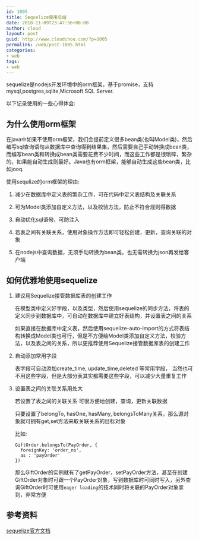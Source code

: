 ```yaml
---
id: 1005
title: Sequelize使用总结
date: 2018-11-09T23:47:56+08:00
author: cloud
layout: post
guid: http://www.cloudchou.com/?p=1005
permalink: /web/post-1005.html
categories:
- web
tags:
- web
---
```


sequelize是nodejs开发环境中的orm框架，基于promise，支持mysql,postgres,sqlite,Microsoft SQL Server.

以下记录使用的一些心得体会:

## 为什么使用orm框架

在java中如果不使用orm框架，我们会提前定义很多bean类(也叫Model类)，然后编写sql查询语句从数据库中查询得到结果集，然后需要自己手动转换成bean类，而编写bean类和转换成bean类需要花费不少时间，而这些工作都是很琐碎，繁杂的，如果能自动生成则最好。Java也有orm框架，能够自动生成这些bean类，比如jooq.

使用sequlize的orm框架的理由:

1. 减少在数据库中定义表的繁杂工作，可在代码中定义表结构及关联关系

2. 可为Model类添加自定义方法，以及校验方法，防止不符合规则得数据

3. 自动优化sql语句，可防注入

4. 若表之间有关联关系，使用对象操作方法即可轻松创建，更新，查询关联的对象

5. 在nodejs中查询数据，无须手动转换为bean类，也无需转换为json再发给客户端

## 如何优雅地使用sequelize

1.  建议用Sequelize接管数据库表的创建工作
   
    在模型类中定义好字段，以及类型，然后使用sequelize的同步方法，将表的定义同步到数据库中，可自动在数据库中建立好表结构，并设置表之间的关系

    如果直接在数据库中定义表，然后使用sequelize-auto-import的方式将表结构转换成Model类也可行，但是不方便给Model类添加自定义方法，校验方法，以及表之间的关系，所以更推荐使用Sequelize接管数据库表的创建工作

2.  自动添加常用字段 

    表字段可自动添加create_time, update_time,deleted 等常用字段， 当然也可不用这些字段，但是大部分表其实都需要这些字段，可以减少大量重复工作

3.  设置表之间的关联关系用处大

    若设置了表之间的关联关系 可很方便地创建，查询，更新关联数据

    只要设置了belongTo, hasOne, hasMany, belongsToMany关系，那么源对象就可拥有get,set方法来取关联关系的目标对象

    比如:

    ```
    GiftOrder.belongsTo(PayOrder, {
      foreignKey: 'order_no',
      as : 'payOrder'
    })
    ```
    
    那么GiftOrder的实例就有了getPayOrder，setPayOrder方法，甚至在创建GiftOrder对象时可跟一个PayOrder对象，写到数据库时可同时写入，另外查询GiftOrder时可使用`eager loading`的技术同时将关联的PayOrder对象拿到，非常方便


## 参考资料

[sequelize官方文档](http://docs.sequelizejs.com/manual/tutorial/associations.html)

    

